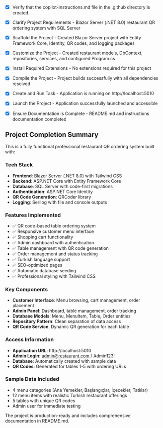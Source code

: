 <!-- Use this file to provide workspace-specific custom instructions to Copilot. For more details, visit https://code.visualstudio.com/docs/copilot/copilot-customization#_use-a-githubcopilotinstructionsmd-file -->
- [x] Verify that the copilot-instructions.md file in the .github directory is created.

- [x] Clarify Project Requirements - Blazor Server (.NET 8.0) restaurant QR ordering system with SQL Server
	<!-- Ask for project type, language, and frameworks if not specified. Skip if already provided. -->

- [x] Scaffold the Project - Created Blazor Server project with Entity Framework Core, Identity, QR codes, and logging packages
	<!--
	Ensure that the previous step has been marked as completed.
	Call project setup tool with projectType parameter.
	Run scaffolding command to create project files and folders.
	Use '.' as the working directory.
	If no appropriate projectType is available, search documentation using available tools.
	Otherwise, create the project structure manually using available file creation tools.
	-->

- [x] Customize the Project - Created restaurant models, DbContext, repositories, services, and configured Program.cs
	<!--
	Verify that all previous steps have been completed successfully and you have marked the step as completed.
	Develop a plan to modify codebase according to user requirements.
	Apply modifications using appropriate tools and user-provided references.
	Skip this step for "Hello World" projects.
	-->

- [x] Install Required Extensions - No extensions required for this project
	<!-- ONLY install extensions provided mentioned in the get_project_setup_info. Skip this step otherwise and mark as completed. -->

- [x] Compile the Project - Project builds successfully with all dependencies resolved
	<!--
	Verify that all previous steps have been completed.
	Install any missing dependencies.
	Run diagnostics and resolve any issues.
	Check for markdown files in project folder for relevant instructions on how to do this.
	-->

- [x] Create and Run Task - Application is running on http://localhost:5010
	<!--
	Verify that all previous steps have been completed.
	Check https://code.visualstudio.com/docs/debugtest/tasks to determine if the project needs a task. If so, use the create_and_run_task to create and launch a task based on package.json, README.md, and project structure.
	Skip this step otherwise.
	 -->

- [x] Launch the Project - Application successfully launched and accessible

- [x] Ensure Documentation is Complete - README.md and instructions documentation completed

## Project Completion Summary

This is a fully functional professional restaurant QR ordering system built with:

### Tech Stack
- **Frontend**: Blazor Server (.NET 8.0) with Tailwind CSS
- **Backend**: ASP.NET Core with Entity Framework Core
- **Database**: SQL Server with code-first migrations
- **Authentication**: ASP.NET Core Identity
- **QR Code Generation**: QRCoder library
- **Logging**: Serilog with file and console outputs

### Features Implemented
- ✅ QR code-based table ordering system
- ✅ Responsive customer menu interface
- ✅ Shopping cart functionality
- ✅ Admin dashboard with authentication
- ✅ Table management with QR code generation
- ✅ Order management and status tracking
- ✅ Turkish language support
- ✅ SEO-optimized pages
- ✅ Automatic database seeding
- ✅ Professional styling with Tailwind CSS

### Key Components
- **Customer Interface**: Menu browsing, cart management, order placement
- **Admin Panel**: Dashboard, table management, order tracking
- **Database Models**: Menu, MenuItem, Table, Order entities
- **Repository Pattern**: Clean separation of data access
- **QR Code Service**: Dynamic QR generation for each table

### Access Information
- **Application URL**: http://localhost:5010
- **Admin Login**: admin@restaurant.com / Admin123!
- **Database**: Automatically created with sample data
- **QR Codes**: Generated for tables 1-5 with ordering URLs

### Sample Data Included
- 4 menu categories (Ana Yemekler, Başlangıçlar, İçecekler, Tatlılar)
- 12 menu items with realistic Turkish restaurant offerings
- 5 tables with unique QR codes
- Admin user for immediate testing

The project is production-ready and includes comprehensive documentation in README.md.
